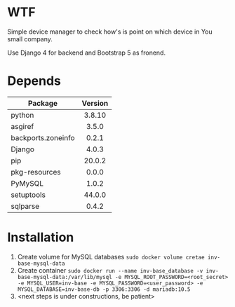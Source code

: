 # WTF

Simple device manager to check how's is point on which device in You small company.

Use Django 4 for backend and Bootstrap 5 as fronend.

# Depends

| Package           | Version |
|-------------------|:-------:|
|python             | 3.8.10  |
|asgiref            | 3.5.0  |
|backports.zoneinfo | 0.2.1  |
|Django             | 4.0.3  |
|pip                | 20.0.2 |
|pkg-resources      | 0.0.0  |
|PyMySQL            | 1.0.2  |
|setuptools         | 44.0.0 |
|sqlparse           | 0.4.2  |

# Installation

1. Create volume for MySQL databases `sudo docker volume cretae inv-base-mysql-data`
2. Create container `sudo docker run --name inv-base_database -v inv-base-mysql-data:/var/lib/mysql -e MYSQL_ROOT_PASSWORD=<root_secret> -e MYSQL_USER=inv-base -e MYSQL_PASSWORD=<user_password> -e MYSQL_DATABASE=inv-base-db -p 3306:3306 -d mariadb:10.5`
3. <next steps is under constructions, be patient>
